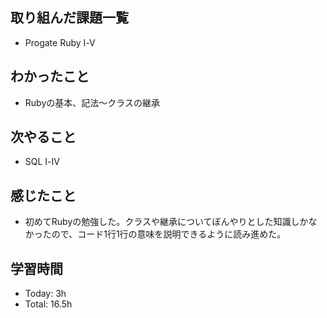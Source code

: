 ## 取り組んだ課題一覧
 - Progate Ruby Ⅰ-Ⅴ
 ## わかったこと
 - Rubyの基本、記法〜クラスの継承
 ## 次やること
 - SQL Ⅰ-Ⅳ
 ## 感じたこと
 - 初めてRubyの勉強した。クラスや継承についてぼんやりとした知識しかなかったので、コード1行1行の意味を説明できるように読み進めた。
 ## 学習時間
 - Today: 3h 
 - Total: 16.5h
